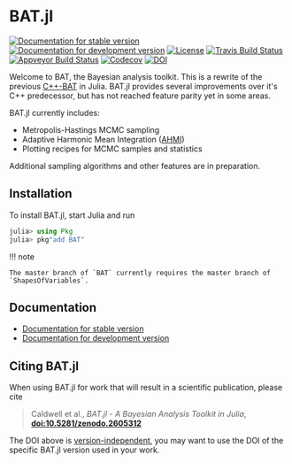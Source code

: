 # BAT.jl

[![Documentation for stable version](https://img.shields.io/badge/docs-stable-blue.svg)](https://bat.github.io/BAT.jl/stable)
[![Documentation for development version](https://img.shields.io/badge/docs-dev-blue.svg)](https://bat.github.io/BAT.jl/dev)
[![License](http://img.shields.io/badge/license-MIT-brightgreen.svg?style=flat)](LICENSE.md)
[![Travis Build Status](https://travis-ci.com/bat/BAT.jl.svg?branch=master)](https://travis-ci.com/bat/BAT.jl)
[![Appveyor Build Status](https://ci.appveyor.com/api/projects/status/github/bat/BAT.jl?branch=master&svg=true)](https://ci.appveyor.com/project/bat/BAT-jl)
[![Codecov](https://codecov.io/gh/bat/BAT.jl/branch/master/graph/badge.svg)](https://codecov.io/gh/bat/BAT.jl)
[![DOI](https://zenodo.org/badge/DOI/10.5281/zenodo.2587213.svg)](https://doi.org/10.5281/zenodo.2587213)

Welcome to BAT, the Bayesian analysis toolkit. This is a rewrite of the
previous [C++-BAT](https://github.com/bat/bat) in Julia. BAT.jl provides
several improvements over it's C++ predecessor, but has not reached feature
parity yet in some areas.

BAT.jl currently includes:

* Metropolis-Hastings MCMC sampling
* Adaptive Harmonic Mean Integration ([AHMI](https://arxiv.org/abs/1808.08051))
* Plotting recipes for MCMC samples and statistics

Additional sampling algorithms and other features are in preparation.


## Installation

To install BAT.jl, start Julia and run

```julia
julia> using Pkg
julia> pkg"add BAT"
```


!!! note

    The master branch of `BAT` currently requires the master branch of `ShapesOfVariables`.


## Documentation

* [Documentation for stable version](https://bat.github.io/BAT.jl/stable)
* [Documentation for development version](https://bat.github.io/BAT.jl/dev)


## Citing BAT.jl

When using BAT.jl for work that will result in a scientific publication, please cite

> Caldwell et al., *BAT.jl - A Bayesian Analysis Toolkit in Julia*, [**doi:10.5281/zenodo.2605312**](https://doi.org/10.5281/zenodo.2587213)

The DOI above is [version-independent](http://help.zenodo.org/#versioning), you may want to use the DOI of the specific BAT.jl version used in your work.
